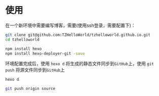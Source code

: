 # 使用

在一个新环境中需要编写博客，需要(使用ssh登录，需要配置下)：

```bash
git clone git@github.com:TZHelloWorld/tzhelloworld.github.io.git
cd tzhelloworld

npm install hexo
npm install hexo-deployer-git -save
```

环境配置完成后，使用 `hexo d` 将生成的静态文件同步到`GitHub`上，使用 `git push` 将源文件同步到`GitHub`上

```bash
hexo d

git push origin source
```